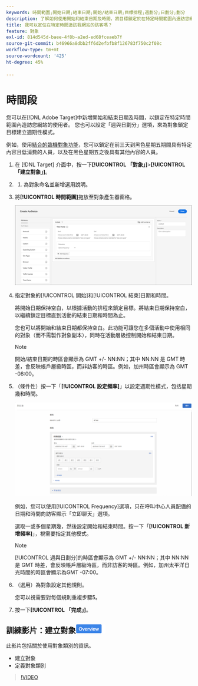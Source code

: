 ```yaml
---
keywords: 時間範圍;開始日期;結束日期;開始/結束日期;目標排程;週劃分;日劃分;劃分
description: 了解如何使用開始和結束日期及時間，將目標鎖定於在特定時間範圍內造訪您網站的使用者。
title: 我可以定位在特定時間造訪我網站的訪客嗎？
feature: 對象
exl-id: 814d545d-baee-4f8b-a2ed-ed68fceaeb7f
source-git-commit: b46966a8dbb2ff6d2efbfb8f126783f750c2f08c
workflow-type: tm+mt
source-wordcount: '425'
ht-degree: 45%

---
```


# 時間段

您可以在[!DNL Adobe Target]中新增開始和結束日期及時間，以鎖定在特定時間範圍內造訪您網站的使用者。 您也可以設定「週與日劃分」選項，來為對象鎖定目標建立週期性模式。

例如，使用[結合的臨機對象功能](/help/c-target/combining-multiple-audiences.md#concept_A7386F1EA4394BD2AB72399C225981E5)，您可以鎖定在前三天到黑色星期五期間具有特定內容且低消費的人員，以及在黑色星期五之後具有其他內容的人員。

1. 在 [!DNL Target] 介面中，按一下&#x200B;**[!UICONTROL 「對象」]**>**[!UICONTROL 「建立對象」]**。
1. 
   1. 為對象命名並新增選用說明。
1. 將&#x200B;**[!UICONTROL 時間範圍]**&#x200B;拖放至對象產生器窗格。

   ![](assets/target_timeframe_dialog.png)

1. 指定對象的[!UICONTROL 開始]和[!UICONTROL 結束]日期和時間。

   將開始日期保持空白，以根據活動的排程來鎖定目標。將結束日期保持空白，以繼續鎖定目標直到活動的結束日期和時間為止。

   您也可以將開始和結束日期都保持空白。此功能可讓您在多個活動中使用相同的對象（而不需製作對象副本），同時在活動層級控制開始和結束日期。

   >[!NOTE]
   >
   >開始/結束日期的時區會顯示為 GMT +/- NN:NN；其中 NN:NN 是 GMT 時差，會反映帳戶層級時區，而非訪客的時區。例如，加州時區會顯示為 GMT -08:00。

1. （條件性）按一下「**[!UICONTROL 設定頻率]**」以設定週期性模式，包括星期幾和時間。

   ![週與日劃分](assets/week_and_day_parting.png)

   例如，您可以使用[!UICONTROL Frequency]選項，只在呼叫中心人員配備的日期和時間向訪客顯示「立即聊天」選項。

   選取一或多個星期幾，然後設定開始和結束時間。按一下「**[!UICONTROL 新增頻率]**」，視需要指定其他模式。

   >[!NOTE]
   >
   >[!UICONTROL 週與日劃分]的時區會顯示為 GMT +/- NN:NN；其中 NN:NN 是 GMT 時差，會反映帳戶層級時區，而非訪客的時區。例如，加州太平洋日光時間的時區會顯示為GMT -07:00。

1. （選用）為對象設定其他規則。

   您可以視需要對每個規則重複步驟5。

1. 按一下&#x200B;**[!UICONTROL 「完成」]**。

## 訓練影片：建立對象![概述徽章](/help/assets/overview.png)

此影片包括關於使用對象類別的資訊。

* 建立對象
* 定義對象類別

>[!VIDEO](https://video.tv.adobe.com/v/17392)
